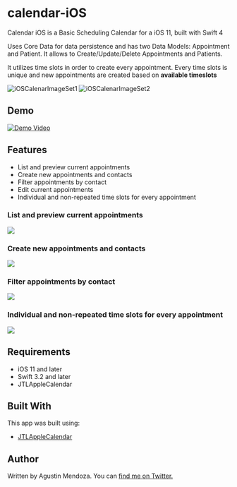 # calendar-iOS

Calendar iOS is a Basic Scheduling Calendar for a iOS 11, built with Swift 4

Uses Core Data for data persistence and has two Data Models: Appointment and Patient. 
It allows to Create/Update/Delete Appointments and Patients.

It utilizes time slots in order to create every appointment. Every time slots is unique and new appointments are created based on **available timeslots**

![iOSCalenarImageSet1](https://i.imgur.com/9MfyGQM.png)
![iOSCalenarImageSet2](https://i.imgur.com/hro7k27.png)


## Demo
[![Demo Video](https://i.imgur.com/RyAAqsp.jpg)](https://www.youtube.com/watch?v=2mtNOoFLeuQ "Everything Is AWESOME")

## Features
- List and preview current appointments
- Create new appointments and contacts
- Filter appointments by contact
- Edit current appointments
- Individual and non-repeated time slots for every appointment

### List and preview current appointments

![](https://media.giphy.com/media/l1J9A0JNxGxiKdvRS/giphy.gif)

### Create new appointments and contacts

![](https://media.giphy.com/media/l1J9O6hnD9aSnuNmE/giphy.gif)

### Filter appointments by contact

![](https://media.giphy.com/media/26n7byBNCVTlXTYmA/giphy.gif)

### Individual and non-repeated time slots for every appointment

![](https://media.giphy.com/media/l1J9BU9N8Ze39jWTK/giphy.gif)



## Requirements
- iOS 11 and later
- Swift 3.2 and later
- JTLAppleCalendar

## Built With
This app was built using:
- [JTLAppleCalendar](https://github.com/patchthecode/JTAppleCalendar)

## Author
Written by Agustin Mendoza. You can [find me on Twitter.](https://twitter.com/agustinoromo)
